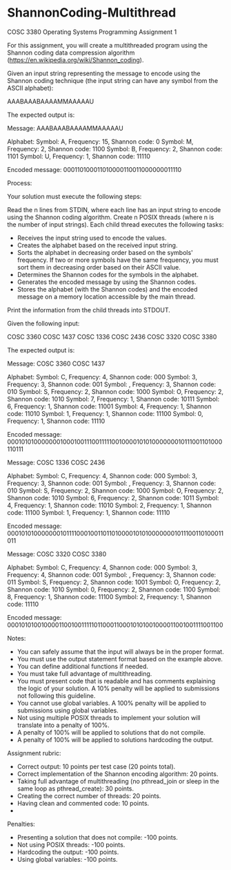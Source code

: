 # ShannonCoding-Multithread
COSC 3380 Operating Systems Programming Assignment 1


For this assignment, you will create a multithreaded program using the Shannon coding data compression algorithm (https://en.wikipedia.org/wiki/Shannon_coding).
 
Given an input string representing the message to encode using the Shannon coding technique (the input string can have any symbol from the ASCII alphabet):
 
AAABAAABAAAAMMAAAAAU
 
The expected output is:
 
Message: AAABAAABAAAAMMAAAAAU

Alphabet: 
Symbol: A, Frequency: 15, Shannon code: 0
Symbol: M, Frequency: 2, Shannon code: 1100
Symbol: B, Frequency: 2, Shannon code: 1101
Symbol: U, Frequency: 1, Shannon code: 11110

Encoded message: 000110100011010000110011000000011110
 
Process:
 
Your solution must execute the following steps:
 
Read the n lines from STDIN, where each line has an input string to encode using the Shannon coding algorithm.
Create n POSIX threads (where n is the number of input strings). Each child thread executes the following tasks:
- Receives the input string used to encode the values.
- Creates the alphabet based on the received input string.
- Sorts the alphabet in decreasing order based on the symbols' frequency. If two or more symbols have the same frequency, you must sort them in decreasing order based on their ASCII value.
- Determines the Shannon codes for the symbols in the alphabet.
- Generates the encoded message by using the Shannon codes.
- Stores the alphabet (with the Shannon codes) and the encoded message on a memory location accessible by the main thread.
 
Print the information from the child threads into STDOUT.
 
Given the following input:

COSC 3360 COSC 1437
COSC 1336 COSC 2436
COSC 3320 COSC 3380

The expected output is:

Message: COSC 3360 COSC 1437

Alphabet: 
Symbol: C, Frequency: 4, Shannon code: 000
Symbol: 3, Frequency: 3, Shannon code: 001
Symbol:  , Frequency: 3, Shannon code: 010
Symbol: S, Frequency: 2, Shannon code: 1000
Symbol: O, Frequency: 2, Shannon code: 1010
Symbol: 7, Frequency: 1, Shannon code: 10111
Symbol: 6, Frequency: 1, Shannon code: 11001
Symbol: 4, Frequency: 1, Shannon code: 11010
Symbol: 1, Frequency: 1, Shannon code: 11100
Symbol: 0, Frequency: 1, Shannon code: 11110

Encoded message: 00010101000000010001001110011111001000010101000000010111001101000110111

Message: COSC 1336 COSC 2436

Alphabet: 
Symbol: C, Frequency: 4, Shannon code: 000
Symbol: 3, Frequency: 3, Shannon code: 001
Symbol:  , Frequency: 3, Shannon code: 010
Symbol: S, Frequency: 2, Shannon code: 1000
Symbol: O, Frequency: 2, Shannon code: 1010
Symbol: 6, Frequency: 2, Shannon code: 1011
Symbol: 4, Frequency: 1, Shannon code: 11010
Symbol: 2, Frequency: 1, Shannon code: 11100
Symbol: 1, Frequency: 1, Shannon code: 11110

Encoded message: 000101010000000101111000100110110100001010100000001011100110100011011

Message: COSC 3320 COSC 3380

Alphabet: 
Symbol: C, Frequency: 4, Shannon code: 000
Symbol: 3, Frequency: 4, Shannon code: 001
Symbol:  , Frequency: 3, Shannon code: 011
Symbol: S, Frequency: 2, Shannon code: 1001
Symbol: O, Frequency: 2, Shannon code: 1010
Symbol: 0, Frequency: 2, Shannon code: 1100
Symbol: 8, Frequency: 1, Shannon code: 11100
Symbol: 2, Frequency: 1, Shannon code: 11110

Encoded message: 0001010100100001100100111110110001100010101001000011001001111001100


Notes:
- You can safely assume that the input will always be in the proper format.
- You must use the output statement format based on the example above.
- You can define additional functions if needed.
- You must take full advantage of multithreading.
- You must present code that is readable and has comments explaining the logic of your solution. A 10% penalty will be applied to submissions not following this guideline.
- You cannot use global variables. A 100% penalty will be applied to submissions using global variables. 
- Not using multiple POSIX threads to implement your solution will translate into a penalty of 100%.
- A penalty of 100% will be applied to solutions that do not compile.
- A penalty of 100% will be applied to solutions hardcoding the output.
 
Assignment rubric:
- Correct output: 10 points per test case (20 points total).
- Correct implementation of the Shannon encoding algorithm: 20 points.
- Taking full advantage of multithreading (no pthread_join or sleep in the same loop as pthread_create): 30 points.
- Creating the correct number of threads: 20 points.
- Having clean and commented code: 10 points.
- 
Penalties:
- Presenting a solution that does not compile: -100 points.
- Not using POSIX threads: -100 points.
- Hardcoding the output: -100 points.
- Using global variables: -100 points.
